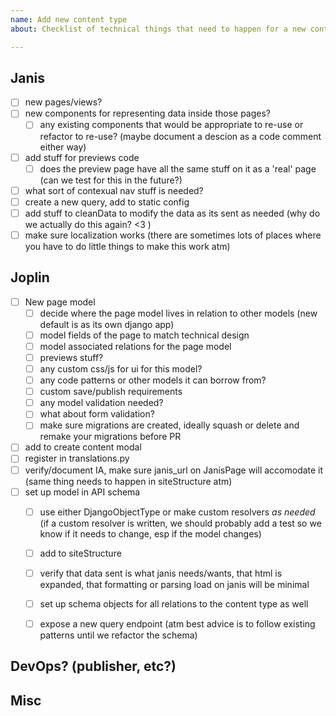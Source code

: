 ```yaml
---
name: Add new content type
about: Checklist of technical things that need to happen for a new content type to exist on alpha

---
```


## Janis
- [ ] new pages/views?
- [ ] new components for representing data inside those pages?
    - [ ] any existing components that would be appropriate to re-use or refactor to re-use? (maybe document a descion as a        code comment either way)
- [ ] add stuff for previews code
    - [ ] does the preview page have all the same stuff on it as a 'real' page (can we test for this in the future?)
- [ ] what sort of contexual nav stuff is needed?
- [ ] create a new query, add to static config
- [ ] add stuff to cleanData to modify the data as its sent as needed (why do we actually do this again? <3 ) 
- [ ] make sure localization works (there are sometimes lots of places where you have to do little things to make this work        atm) 

## Joplin
- [ ] New page model
    - [ ] decide where the page model lives in relation to other models (new default is as its own django app)
    - [ ] model fields of the page to match technical design
    - [ ] model associated relations for the page model
    - [ ] previews stuff? 
    - [ ] any custom css/js for ui for this model?
    - [ ] any code patterns or other models it can borrow from?
    - [ ] custom save/publish requirements
    - [ ] any model validation needed?
    - [ ] what about form validation?
    - [ ] make sure migrations are created, ideally squash or delete and remake your migrations before PR
- [ ] add to create content modal
- [ ] register in translations.py
- [ ] verify/document IA, make sure janis_url on JanisPage will accomodate it (same thing needs to happen in siteStructure atm)
- [ ] set up model in API schema
    - [ ] use either DjangoObjectType or make custom resolvers _as needed_ (if a custom resolver is written, we should probably           add a test so we know if it needs to change, esp if the model changes)
    - [ ] add to siteStructure
    - [ ] verify that data sent is what janis needs/wants, that html is expanded, that formatting or parsing load on janis will           be minimal
    - [ ] set up schema objects for all relations to the content type as well
    - [ ] expose a new query endpoint (atm best advice is to follow existing patterns until we refactor the schema)


## DevOps? (publisher, etc?)

## Misc
